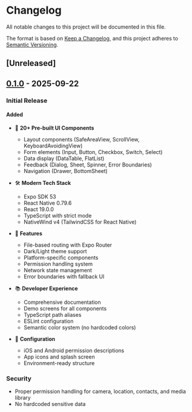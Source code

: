 # Changelog

All notable changes to this project will be documented in this file.

The format is based on [Keep a Changelog](https://keepachangelog.com/en/1.0.0/),
and this project adheres to [Semantic Versioning](https://semver.org/spec/v2.0.0.html).

## [Unreleased]

## [0.1.0] - 2025-09-22

### Initial Release

#### Added
- 🎨 **20+ Pre-built UI Components**
  - Layout components (SafeAreaView, ScrollView, KeyboardAvoidingView)
  - Form elements (Input, Button, Checkbox, Switch, Select)
  - Data display (DataTable, FlatList)
  - Feedback (Dialog, Sheet, Spinner, Error Boundaries)
  - Navigation (Drawer, BottomSheet)

- 🛠️ **Modern Tech Stack**
  - Expo SDK 53
  - React Native 0.79.6
  - React 19.0.0
  - TypeScript with strict mode
  - NativeWind v4 (TailwindCSS for React Native)

- 📱 **Features**
  - File-based routing with Expo Router
  - Dark/Light theme support
  - Platform-specific components
  - Permission handling system
  - Network state management
  - Error boundaries with fallback UI

- 📚 **Developer Experience**
  - Comprehensive documentation
  - Demo screens for all components
  - TypeScript path aliases
  - ESLint configuration
  - Semantic color system (no hardcoded colors)

- 🔧 **Configuration**
  - iOS and Android permission descriptions
  - App icons and splash screen
  - Environment-ready structure

### Security
- Proper permission handling for camera, location, contacts, and media library
- No hardcoded sensitive data

[0.1.0]: https://github.com/chvvkrishnakumar/expo-nativewind-template/releases/tag/v0.1.0